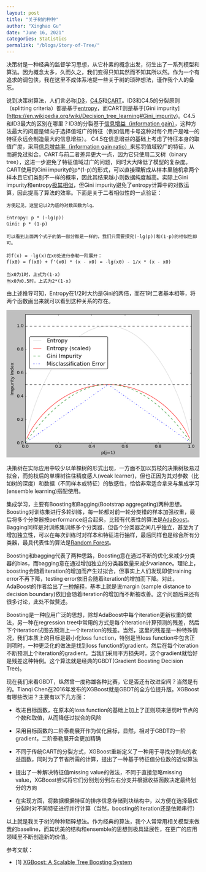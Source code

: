 ```yaml
---
layout: post
title: "关于树的种种"
author: "Xinghao Gu"
date: "June 16, 2021"
categories: Statistics
permalink: "/blogs/Story-of-Tree/"
---
```


决策树是一种经典的监督学习思想，从它朴素的概念出发，衍生出了一系列模型和算法。因为概念太多，久而久之，我们变得只知其然而不知其所以然。作为一个有追求的调包侠，我在这里不成体系地提一些关于树的琐碎想法，谨作我个人的备忘。

说到决策树算法，人们言必称[ID3](https://en.wikipedia.org/wiki/ID3_algorithm)，[C4.5](https://en.wikipedia.org/wiki/C4.5_algorithm)和[CART](https://en.wikipedia.org/wiki/Predictive_analytics#Classification_and_regression_trees_.28CART.29)。ID3和C4.5的分裂原则（splitting criteria）都是基于[entropy](https://en.wikipedia.org/wiki/Entropy_(information_theory))，而CART则是基于[Gini impurity](https://en.wikipedia.org/wiki/Decision_tree_learning#Gini_impurity)。C4.5和ID3最大的区别在哪里？ID3的分裂基于[信息增益（information gain）](https://en.wikipedia.org/wiki/Information_gain_in_decision_trees#General_definition)，这种方法最大的问题是倾向于选择值域广的特征（例如信用卡号这种对每个用户是唯一的特征永远会制造最大的信息增益）。 C4.5在信息增益的基础上考虑了特征本身的取值广度，采用[信息增益率（information gain ratio）](https://en.wikipedia.org/wiki/Information_gain_ratio)来惩罚值域较广的特征，从而避免过拟合。CART与前二者差异更大一点，因为它只使用二叉树（binary tree），这进一步避免了特征值域过广的问题，同时大大降低了模型的复杂度。CART使用的Gini impurity的p*(1-p)的形式，可以直接理解成从样本里随机拿两个样本且它们类别不一样的概率，因此其结果越小则数据纯度越高。实际上Gini impurity和entropy[极其相似](https://www.bogotobogo.com/python/scikit-learn/images/Entropy/ImpurityIndicesPlot.png)，但Gini impurity避免了entropy计算中的对数运算，因此提高了算法的效率。下面是关于二者相似性的一点验证：

```
方便起见，这里记以2为底的对数函数为lg。

Entropy: p * (-lg(p))
Gini: p * (1-p)

可以看到上面两个式子的第一部分都是一样的，我们只需要探究(-lg(p))和(1-p)的相似性即可。

将f(x) = -lg(x)在x0处进行泰勒一阶展开：
f(x0) = f(x0) + f'(x0) * (x - x0) = -lg(x0) - 1/x * (x - x0)

当x0为1时，上式为(1-x)
当x0为0.5时，上式为2*(1-x)
```

由上述推导可知，Entropy在1/2时大约是Gini的两倍，而在1时二者基本相等，将两个函数画出来就可以看到这种关系的存在。

![gini vs entropy](https://github.com/crazywooooorm/crazywooooorm.github.io/blob/master/_includes/post_include/story_of_tree/gini_vs_entropy.png)

决策树在实际应用中较少以单棵树的形式出现，一方面不加以剪枝的决策树极易过拟合，而剪枝后的单棵树往往精度感人(weak learner)，但也正因为其对参数（比如树的深度）和数据（不同样本或特征）的敏感性，恰恰非常适合拿来与集成学习(ensemble learning)搭配使用。

集成学习，主要有Boosting和Bagging(Bootstrap aggregating)两种思想。Boosting对训练集进行多轮训练，每一轮都对前一轮分类错的样本加强权重，最后将多个分类器按performance组合起来，比较有代表性的算法是[AdaBoost](https://en.wikipedia.org/wiki/AdaBoost)。Bagging同样是对训练集训练多个分类器，但各个分类器之间几乎独立，甚至为了增加独立性，可以在每次训练时对样本和特征进行抽样，最后同样也是综合所有分类器，最具代表性的算法是[Random Forest](https://en.wikipedia.org/wiki/Random_forest)。

Boosting和bagging代表了两种思路，Boosting意在通过不断的优化来减少分类器的bias，而bagging意在通过增加独立的分类器数量来减少variance。理论上，boosting会随着iteration的增加而产生过拟合，但事实上人们发现即使training error不再下降，testing error依旧会随着iteration的增加而下降。对此，AdaBoost的作者给出了[一种解释](https://www.cc.gatech.edu/~isbell/tutorials/boostingmargins.pdf)，基本上就是说margin (sample distance to decision boundary)依旧会随着iteration的增加而不断被改善。这个问题后来还有很多讨论，此处不做赘述。

Boosting是一种应用广泛的思想，除却AdaBoost中每个iteration更新权重的做法，另一种在regression tree中常用的方式是每个iteration计算预测的残差，然后下个iteration试图去预测上一个iteration的残差。当然，这里的残差是一种特殊情况，我们本质上的目标是最小化loss function，特别是当loss function中包含正则项时，一种更泛化的做法是找到loss function的gradient，然后在每个iteration不断预测上个iteration的gradient，当我们采用平方损失时，这个gradient就恰好是残差这种特例。这个算法就是经典的GBDT(Gradient Boosting Decision Tree)。

现在我们来看GBDT，纵然曾一度称雄各种比赛，它是否还有改进空间？当然是有的。Tianqi Chen在2016年发布的XGBoost就是GBDT的全方位提升版。XGBoost有哪些改进？主要有以下几方面：

* 改进目标函数，在原本的loss function的基础上加上了正则项来惩罚叶节点的个数和取值，从而降低过拟合的风险

* 采用目标函数的二阶泰勒展开作为优化目标，显然，相对于GBDT的一阶gradient，二阶泰勒展开会更加精确

* 不同于传统CART的分裂方式，XGBoost重新定义了一种用于寻找分割点的收益函数，同时为了节省所需的计算，提出了一种基于特征值分位数的近似算法

* 提出了一种解决特征值missing value的做法，不同于直接忽略missing value，XGBoost尝试将它们分别划分到左右分支并根据收益函数决定最终划分的方向

* 在实现方面，将数据根据特征的排序信息存储到块结构中，以方便在选择最优分裂时对不同特征进行并行计算（当然，boosting的iteration还是依赖串行）

以上就是我关于树的种种琐碎想法。作为经典的算法，我个人常常用相关模型来做我的baseline，而其优美的结构和ensemble的思想则极具延展性，在更广的应用领域里不断创造新的价值。


参考文献：
- [1] [XGBoost: A Scalable Tree Boosting System](https://arxiv.org/pdf/1603.02754.pdf)
